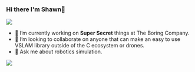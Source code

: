 ### Hi there I'm Shawn👋

![](https://images.squarespace-cdn.com/content/v1/6063b0835f68896079d7d643/367844c9-6818-4963-985d-9cfeb9d077b0/white+logo.png?format=500w)

- 🔭 I’m currently working on __Super Secret__ things at The Boring Company.
- 👯 I’m looking to collaborate on anyone that can make an easy to use VSLAM library outside of the C ecosystem or drones.
- 💬 Ask me about robotics simulation.

![](https://komarev.com/ghpvc/?username=HiceS&style=flat-square)

<!--
**HiceS/HiceS** is a ✨ _special_ ✨ repository because its `README.md` (this file) appears on your GitHub profile.

Here are some ideas to get you started:

- 🔭 I’m currently working on ...
- 🌱 I’m currently learning ...
- 👯 I’m looking to collaborate on ...
- 🤔 I’m looking for help with ...
- 💬 Ask me about ...
- 📫 How to reach me: ...
- 😄 Pronouns: ...
- ⚡ Fun fact: ...
-->
